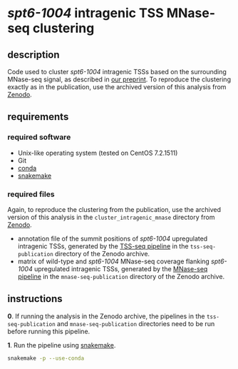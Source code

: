 
# *spt6-1004* intragenic TSS MNase-seq clustering

## description

Code used to cluster *spt6-1004* intragenic TSSs based on the surrounding MNase-seq signal, as described in [our preprint](https://doi.org/10.1101/347575). To reproduce the clustering exactly as in the publication, use the archived version of this analysis from [Zenodo](https://doi.org/10.5281/zenodo.1325930).

## requirements

### required software

- Unix-like operating system (tested on CentOS 7.2.1511)
- Git
- [conda](https://conda.io/docs/user-guide/install/index.html)
- [snakemake](https://snakemake.readthedocs.io/en/stable/)

### required files

Again, to reproduce the clustering from the publication, use the archived version of this analysis in the `cluster_intragenic_mnase` directory from [Zenodo](https://doi.org/10.5281/zenodo.1325930).

- annotation file of the summit positions of *spt6-1004* upregulated intragenic TSSs, generated by the [TSS-seq pipeline](https://github.com/winston-lab/tss-seq) in the `tss-seq-publication` directory of the Zenodo archive.
- matrix of wild-type and *spt6-1004* MNase-seq coverage flanking *spt6-1004* upregulated intragenic TSSs, generated by the [MNase-seq pipeline](https://github.com/winston-lab/mnase-seq) in the `mnase-seq-publication` directory of the Zenodo archive.

## instructions

**0**.  If running the analysis in the Zenodo archive, the pipelines in the `tss-seq-publication` and `mnase-seq-publication` directories need to be run before running this pipeline.

**1**. Run the pipeline using [snakemake](https://snakemake.readthedocs.io/en/stable/).

```bash
snakemake -p --use-conda
```


